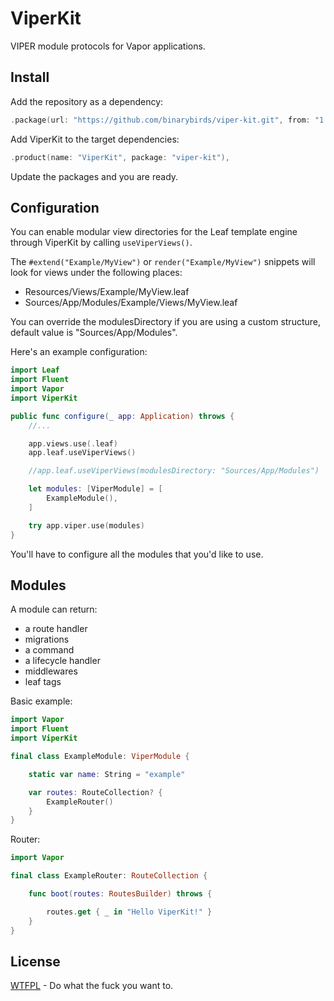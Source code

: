 # ViperKit

VIPER module protocols for Vapor applications.


## Install

Add the repository as a dependency:

```swift
.package(url: "https://github.com/binarybirds/viper-kit.git", from: "1.0.0"),
```

Add ViperKit to the target dependencies:

```swift
.product(name: "ViperKit", package: "viper-kit"),
```

Update the packages and you are ready.

## Configuration

You can enable modular view directories for the Leaf template engine through ViperKit by calling `useViperViews()`.

The `#extend("Example/MyView")` or `render("Example/MyView")` snippets will look for views under the following places:

- Resources/Views/Example/MyView.leaf
- Sources/App/Modules/Example/Views/MyView.leaf

You can override the modulesDirectory if you are using a custom structure, default value is "Sources/App/Modules".

Here's an example configuration:

```swift
import Leaf
import Fluent
import Vapor
import ViperKit

public func configure(_ app: Application) throws {
    //...

    app.views.use(.leaf)
    app.leaf.useViperViews()

    //app.leaf.useViperViews(modulesDirectory: "Sources/App/Modules")

    let modules: [ViperModule] = [
        ExampleModule(),
    ]

    try app.viper.use(modules)
}
```

You'll have to configure all the modules that you'd like to use.

## Modules

A module can return:

- a route handler
- migrations
- a command
- a lifecycle handler
- middlewares
- leaf tags

Basic example:

```swift
import Vapor
import Fluent
import ViperKit

final class ExampleModule: ViperModule {

    static var name: String = "example"

    var routes: RouteCollection? {
        ExampleRouter()
    }
}
```

Router:

```swift
import Vapor

final class ExampleRouter: RouteCollection {

    func boot(routes: RoutesBuilder) throws {

        routes.get { _ in "Hello ViperKit!" }
    }
}
```


## License

[WTFPL](LICENSE) - Do what the fuck you want to.










